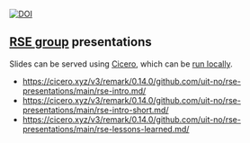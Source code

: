 [![DOI](https://zenodo.org/badge/DOI/10.5281/zenodo.8368301.svg)](https://doi.org/10.5281/zenodo.8368301)

## [RSE group](https://research-software.uit.no/) presentations

Slides can be served using [Cicero](http://cicero.xyz), which can
be [run locally](https://cicero.readthedocs.io/en/latest/local.html).

- https://cicero.xyz/v3/remark/0.14.0/github.com/uit-no/rse-presentations/main/rse-intro.md/
- https://cicero.xyz/v3/remark/0.14.0/github.com/uit-no/rse-presentations/main/rse-intro-short.md/
- https://cicero.xyz/v3/remark/0.14.0/github.com/uit-no/rse-presentations/main/rse-lessons-learned.md/
